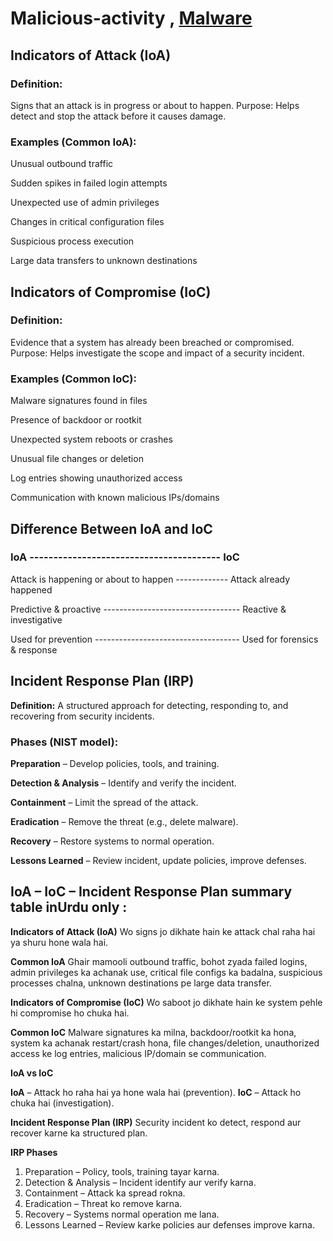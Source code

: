 # Malicious-activity , **[Malware](https://github.com/sherazi1214/Malware)**

## Indicators of Attack (IoA)
### Definition:
Signs that an attack is in progress or about to happen.
Purpose: Helps detect and stop the attack before it causes damage.

### Examples (Common IoA):

Unusual outbound traffic

Sudden spikes in failed login attempts

Unexpected use of admin privileges

Changes in critical configuration files

Suspicious process execution

Large data transfers to unknown destinations

## Indicators of Compromise (IoC)
### Definition:
Evidence that a system has already been breached or compromised.
Purpose: Helps investigate the scope and impact of a security incident.

### Examples (Common IoC):

Malware signatures found in files

Presence of backdoor or rootkit

Unexpected system reboots or crashes

Unusual file changes or deletion

Log entries showing unauthorized access

Communication with known malicious IPs/domains

## Difference Between IoA and IoC

### IoA ----------------------------------------	IoC

Attack is happening or about to happen -------------	Attack already happened

Predictive & proactive ----------------------------------	Reactive & investigative

Used for prevention ------------------------------------	Used for forensics & response

## Incident Response Plan (IRP)
**Definition:**
A structured approach for detecting, responding to, and recovering from security incidents.

### Phases (NIST model):

**Preparation** – Develop policies, tools, and training.

**Detection & Analysis** – Identify and verify the incident.

**Containment** – Limit the spread of the attack.

**Eradication** – Remove the threat (e.g., delete malware).

**Recovery** – Restore systems to normal operation.

**Lessons Learned** – Review incident, update policies, improve defenses.

##  IoA – IoC – Incident Response Plan summary table inUrdu only :

**Indicators of Attack (IoA)**	Wo signs jo dikhate hain ke attack chal raha hai ya shuru hone wala hai.

**Common IoA**	Ghair mamooli outbound traffic, bohot zyada failed logins, admin privileges ka achanak use, critical file configs ka badalna, suspicious processes chalna, unknown destinations pe large data transfer.

**Indicators of Compromise (IoC)**	Wo saboot jo dikhate hain ke system pehle hi compromise ho chuka hai.

**Common IoC**	Malware signatures ka milna, backdoor/rootkit ka hona, system ka achanak restart/crash hona, file changes/deletion, unauthorized access ke log entries, malicious IP/domain se communication.

**IoA vs IoC**

**IoA** – Attack ho raha hai ya hone wala hai (prevention).
**IoC** – Attack ho chuka hai (investigation).

**Incident Response Plan (IRP)**
Security incident ko detect, respond aur recover karne ka structured plan.

**IRP Phases**

1. Preparation – Policy, tools, training tayar karna.
2. Detection & Analysis – Incident identify aur verify karna.
3. Containment – Attack ka spread rokna.
4. Eradication – Threat ko remove karna.
5. Recovery – Systems normal operation me lana.
6. Lessons Learned – Review karke policies aur defenses improve karna.
